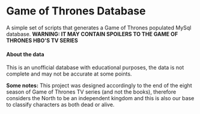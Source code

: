 # Game of Thrones Database

A simple set of scripts that generates a Game of Thrones populated MySql database.
**WARNING: IT MAY CONTAIN SPOILERS TO THE GAME OF THRONES HBO'S TV SERIES**

#### About the data

This is an unofficial database with educational purposes, the data is not complete and may not be accurate at some points.

**Some notes:**
This project was designed accordingly to the end of the eight season of Game of Thrones TV series (and not the books), therefore considers the North to be an independent kingdom and this is also our base to classify characters as both dead or alive.
